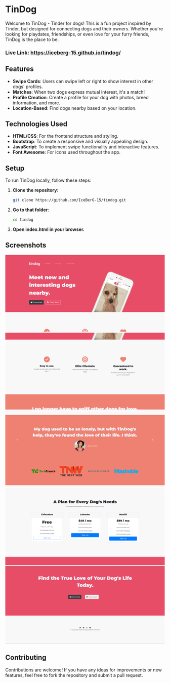 # TinDog

Welcome to TinDog - Tinder for dogs! This is a fun project inspired by Tinder, but designed for connecting dogs and their owners. Whether you're looking for playdates, friendships, or even love for your furry friends, TinDog is the place to be.

### Live Link: https://iceberg-15.github.io/tindog/

## Features

- **Swipe Cards**: Users can swipe left or right to show interest in other dogs' profiles.
- **Matches**: When two dogs express mutual interest, it's a match!
- **Profile Creation**: Create a profile for your dog with photos, breed information, and more.
- **Location-Based**: Find dogs nearby based on your location.

## Technologies Used

- **HTML/CSS**: For the frontend structure and styling.
- **Bootstrap**: To create a responsive and visually appealing design.
- **JavaScript**: To implement swipe functionality and interactive features.
- **Font Awesome**: For icons used throughout the app.

## Setup

To run TinDog locally, follow these steps:

1. **Clone the repository**:
   ```bash
   git clone https://github.com/IceBerG-15/tindog.git
   ```
2. **Go to that folder**:
   ```bash
   cd tindog
   ```
3. **Open index.html in your browser.**

## Screenshots

![Pic1](screenshots/pic1.png)
![Pic2](screenshots/pic2.png)
![Pic3](screenshots/pic3.png)
![Pic4](screenshots/pic4.png)
![Pic5](screenshots/pic5.png)


## Contributing

Contributions are welcome! If you have any ideas for improvements or new features, feel free to fork the repository and submit a pull request.
